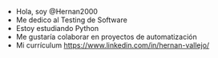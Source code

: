- Hola, soy @Hernan2000 
- Me dedico al Testing de Software
- Estoy estudiando Python
- Me gustaría colaborar en proyectos de automatización
- Mi currículum https://www.linkedin.com/in/hernan-vallejo/

<!---
Hernan2000/Hernan2000 is a ✨ special ✨ repository because its `README.md` (this file) appears on your GitHub profile.
You can click the Preview link to take a look at your changes.
--->
